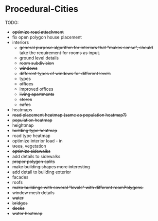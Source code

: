 # Procedural-Cities
TODO:
* <strike>optimize road attachment</strike>
* fix open polygon house placement
* interiors
  * <strike>general purpose algorithm for interiors that "makes sense", should take the requirement for rooms as input.</strike>
  * ground level details
  * <strike>room subdivision</strike>
  * <strike>windows</strike>
   * <strike>different types of windows for different levels</strike>
  * types
   * <strike>offices</strike>
    * improved offices
   * <strike>living apartments</strike>
   * <strike>stores</strike>
   * <strike>cafes</strike>
* heatmaps
 * <strike>road placement heatmap (same as population heatmap?)</strike>
 * <strike>population heatmap</strike>
 * heightmap
 * <strike>building type heatmap</strike>
 * road type heatmap
* optimize interior load - in
* <strike>trees</strike>, vegetation
* <strike>optimize sidewalks</strike>
* add details to sidewalks
* <strike>proper polygon splits</strike>
* <strike>make building shapes more interesting</strike>
* add detail to building exterior
 * facades
 * roofs
* <strike>make buildings with several "levels" with different roomPolygons.</strike>
* <strike>window mesh details<strike>
* water
 * bridges
 * docks
 * water heatmap
